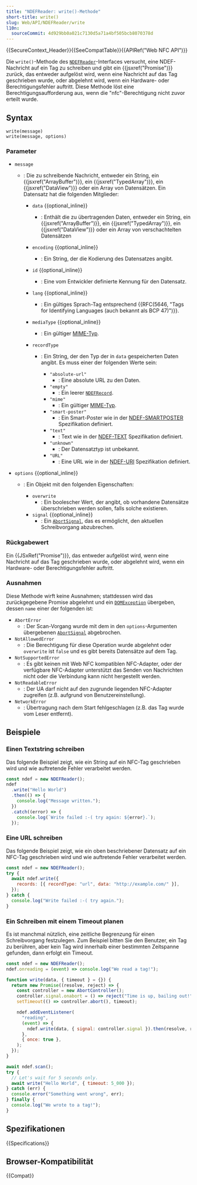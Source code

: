 ```yaml
---
title: "NDEFReader: write()-Methode"
short-title: write()
slug: Web/API/NDEFReader/write
l10n:
  sourceCommit: 4d929bb0a021c7130d5a71a4bf505bcb8070378d
---
```


{{SecureContext_Header}}{{SeeCompatTable}}{{APIRef("Web NFC API")}}

Die `write()`-Methode des [`NDEFReader`](/de/docs/Web/API/NDEFReader)-Interfaces versucht, eine NDEF-Nachricht auf ein Tag zu schreiben und gibt ein {{jsxref("Promise")}} zurück, das entweder aufgelöst wird, wenn eine Nachricht auf das Tag geschrieben wurde, oder abgelehnt wird, wenn ein Hardware- oder Berechtigungsfehler auftritt. Diese Methode löst eine Berechtigungsaufforderung aus, wenn die "nfc"-Berechtigung nicht zuvor erteilt wurde.

## Syntax

```js-nolint
write(message)
write(message, options)
```

### Parameter

- `message`

  - : Die zu schreibende Nachricht, entweder ein String, ein {{jsxref("ArrayBuffer")}}, ein {{jsxref("TypedArray")}},
    ein {{jsxref("DataView")}} oder ein Array von Datensätzen. Ein Datensatz hat die folgenden Mitglieder:

    - `data` {{optional_inline}}
      - : Enthält die zu übertragenden Daten, entweder ein String, ein {{jsxref("ArrayBuffer")}}, ein {{jsxref("TypedArray")}},
        ein {{jsxref("DataView")}} oder ein Array von verschachtelten Datensätzen
    - `encoding` {{optional_inline}}
      - : Ein String, der die Kodierung des Datensatzes angibt.
    - `id` {{optional_inline}}
      - : Eine vom Entwickler definierte Kennung für den Datensatz.
    - `lang` {{optional_inline}}
      - : Ein gültiges Sprach-Tag entsprechend {{RFC(5646, "Tags for Identifying Languages (auch bekannt als BCP 47)")}}.
    - `mediaType` {{optional_inline}}
      - : Ein gültiger [MIME-Typ](/de/docs/Web/HTTP/Guides/MIME_types).
    - `recordType`

      - : Ein String, der den Typ der in `data` gespeicherten Daten angibt. Es muss einer der folgenden Werte sein:

        - `"absolute-url"`
          - : Eine absolute URL zu den Daten.
        - `"empty"`
          - : Ein leerer [`NDEFRecord`](/de/docs/Web/API/NDEFRecord).
        - `"mime"`
          - : Ein gültiger [MIME-Typ](/de/docs/Web/HTTP/Guides/MIME_types).
        - `"smart-poster"`
          - : Ein Smart-Poster wie in der [NDEF-SMARTPOSTER](https://w3c.github.io/web-nfc/#bib-ndef-smartposter) Spezifikation definiert.
        - `"text"`
          - : Text wie in der [NDEF-TEXT](https://w3c.github.io/web-nfc/#bib-ndef-text) Spezifikation definiert.
        - `"unknown"`
          - : Der Datensatztyp ist unbekannt.
        - `"URL"`
          - : Eine URL wie in der [NDEF-URI](https://w3c.github.io/web-nfc/#bib-ndef-uri) Spezifikation definiert.

- `options` {{optional_inline}}

  - : Ein Objekt mit den folgenden Eigenschaften:

    - `overwrite`
      - : Ein boolescher Wert, der angibt, ob vorhandene Datensätze überschrieben werden sollen, falls solche existieren.
    - `signal` {{optional_inline}}
      - : Ein [`AbortSignal`](/de/docs/Web/API/AbortSignal), das es ermöglicht, den aktuellen Schreibvorgang abzubrechen.

### Rückgabewert

Ein {{JSxRef("Promise")}}, das entweder aufgelöst wird, wenn eine Nachricht auf das Tag geschrieben wurde, oder abgelehnt wird, wenn ein Hardware- oder Berechtigungsfehler auftritt.

### Ausnahmen

Diese Methode wirft keine Ausnahmen; stattdessen wird das zurückgegebene Promise abgelehnt und ein [`DOMException`](/de/docs/Web/API/DOMException) übergeben, dessen `name` einer der folgenden ist:

- `AbortError`
  - : Der Scan-Vorgang wurde mit dem in den `options`-Argumenten übergebenen [`AbortSignal`](/de/docs/Web/API/AbortSignal) abgebrochen.
- `NotAllowedError`
  - : Die Berechtigung für diese Operation wurde abgelehnt oder `overwrite` ist
    `false` und es gibt bereits Datensätze auf dem Tag.
- `NotSupportedError`
  - : Es gibt keinen mit Web NFC kompatiblen NFC-Adapter, oder der verfügbare NFC-Adapter unterstützt das Senden von Nachrichten nicht oder die Verbindung kann nicht hergestellt werden.
- `NotReadableError`
  - : Der UA darf nicht auf den zugrunde liegenden NFC-Adapter zugreifen (z.B. aufgrund von Benutzereinstellung).
- `NetworkError`
  - : Übertragung nach dem Start fehlgeschlagen (z.B. das Tag wurde vom Leser entfernt).

## Beispiele

### Einen Textstring schreiben

Das folgende Beispiel zeigt, wie ein String auf ein NFC-Tag geschrieben wird und wie auftretende Fehler verarbeitet werden.

```js
const ndef = new NDEFReader();
ndef
  .write("Hello World")
  .then(() => {
    console.log("Message written.");
  })
  .catch((error) => {
    console.log(`Write failed :-( try again: ${error}.`);
  });
```

### Eine URL schreiben

Das folgende Beispiel zeigt, wie ein oben beschriebener Datensatz auf ein NFC-Tag geschrieben wird und wie auftretende Fehler verarbeitet werden.

```js
const ndef = new NDEFReader();
try {
  await ndef.write({
    records: [{ recordType: "url", data: "http://example.com/" }],
  });
} catch {
  console.log("Write failed :-( try again.");
}
```

### Ein Schreiben mit einem Timeout planen

Es ist manchmal nützlich, eine zeitliche Begrenzung für einen Schreibvorgang festzulegen. Zum Beispiel bitten Sie den Benutzer, ein Tag zu berühren, aber kein Tag wird innerhalb einer bestimmten Zeitspanne gefunden, dann erfolgt ein Timeout.

```js
const ndef = new NDEFReader();
ndef.onreading = (event) => console.log("We read a tag!");

function write(data, { timeout } = {}) {
  return new Promise((resolve, reject) => {
    const controller = new AbortController();
    controller.signal.onabort = () => reject("Time is up, bailing out!");
    setTimeout(() => controller.abort(), timeout);

    ndef.addEventListener(
      "reading",
      (event) => {
        ndef.write(data, { signal: controller.signal }).then(resolve, reject);
      },
      { once: true },
    );
  });
}

await ndef.scan();
try {
  // Let's wait for 5 seconds only.
  await write("Hello World", { timeout: 5_000 });
} catch (err) {
  console.error("Something went wrong", err);
} finally {
  console.log("We wrote to a tag!");
}
```

## Spezifikationen

{{Specifications}}

## Browser-Kompatibilität

{{Compat}}
